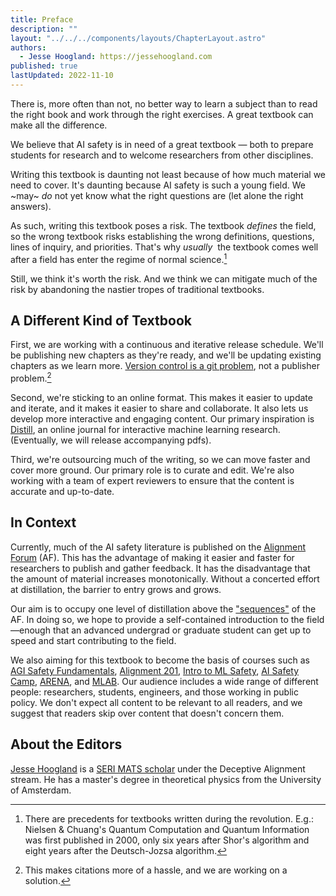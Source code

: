```yaml
---
title: Preface
description: ""
layout: "../../../components/layouts/ChapterLayout.astro"
authors: 
  - Jesse Hoogland: https://jessehoogland.com
published: true
lastUpdated: 2022-11-10
---
```


There is, more often than not, no better way to learn a subject than to read the right book and work through the right exercises. A great textbook can make all the difference.

We believe that AI safety is in need of a great textbook — both to prepare students for research and to welcome researchers from other disciplines. 

Writing this textbook is daunting not least because of how much material we need to cover. It's daunting because AI safety is such a young field. We ~may~ *do* not yet know what the right questions are (let alone the right answers). 

As such, writing this textbook poses a risk. The textbook *defines* the field, so the wrong textbook risks establishing the wrong definitions, questions, lines of inquiry, and priorities. That's why *usually*&nbsp; the textbook comes well after a field has enter the regime of normal science.[^1]

Still, we think it's worth the risk. And we think we can mitigate much of the risk by abandoning the nastier tropes of traditional textbooks.

## A Different Kind of Textbook

First, we are working with a continuous and iterative release schedule. We'll be publishing new chapters as they're ready, and we'll be updating existing chapters as we learn more. [Version control is a git problem](https://github.com/jqhoogland/aligning-ai), not a publisher problem.[^2] 

Second, we're sticking to an online format. This makes it easier to update and iterate, and it makes it easier to share and collaborate. It also lets us develop more interactive and engaging content. Our primary inspiration is [Distill](https://distill.pub), an online journal for interactive machine learning research. (Eventually, we will release accompanying pdfs).

Third, we're outsourcing much of the writing, so we can move faster and cover more ground. Our primary role is to curate and edit. We're also working with a team of expert reviewers to ensure that the content is accurate and up-to-date.


## In Context

Currently, much of the AI safety literature is published on the [Alignment Forum](https://www.alignmentforum.org/) (AF). This has the advantage of making it easier and faster for researchers to publish and gather feedback. It has the disadvantage that the amount of material increases monotonically. Without a concerted effort at distillation, the barrier to entry grows and grows.

Our aim is to occupy one level of distillation above the ["sequences"](https://www.alignmentforum.org/library) of the AF. In doing so, we hope to provide a self-contained introduction to the field—enough that an advanced undergrad or graduate student can get up to speed and start contributing to the field.

We also aiming for this textbook to become the basis of courses such as [AGI Safety Fundamentals](https://www.agisafetyfundamentals.com/ai-alignment-curriculum), [Alignment 201](https://www.agisafetyfundamentals.com/alignment-201-curriculum), [Intro to ML Safety](https://course.mlsafety.org/), [AI Safety Camp](https://aisafety.camp/), [ARENA](https://www.arena.education/), and [MLAB](https://forum.effectivealtruism.org/posts/vvocfhQ7bcBR4FLBx/apply-to-the-second-ml-for-alignment-bootcamp-mlab-2-in). Our audience includes a wide range of different people: researchers, students, engineers, and those working in public policy. We don't expect all content to be relevant to all readers, and we suggest that readers skip over content that doesn't concern them.


## About the Editors

[Jesse Hoogland](https://jessehoogland.com) is a [SERI MATS scholar](https://www.serimats.org/) under the Deceptive Alignment stream. He has a master's degree in theoretical physics from the University of Amsterdam.


[^1]: There are precedents for textbooks written during the revolution. E.g.: Nielsen & Chuang's Quantum Computation and Quantum Information was first published in 2000, only six years after Shor's algorithm and eight years after the Deutsch-Jozsa algorithm. 

[^2]: This makes citations more of a hassle, and we are working on a solution.




